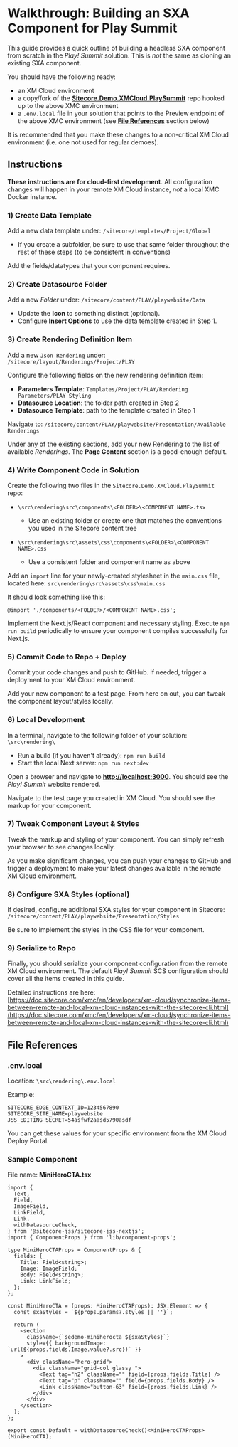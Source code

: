 # Walkthrough: Building an SXA Component for Play Summit

This guide provides a quick outline of building a headless SXA component from scratch in the _Play! Summit_ solution. This is _not_ the same as cloning an existing SXA component.

You should have the following ready:

* an XM Cloud environment
* a copy/fork of the [**Sitecore.Demo.XMCloud.PlaySummit**](https://github.com/Sitecore/Sitecore.Demo.XmCloud.PlaySummit) repo hooked up to the above XMC environment
* a `.env.local` file in your solution that points to the Preview endpoint of the above XMC environment (see [**File References**](#file-references) section below)

It is recommended that you make these changes to a non-critical XM Cloud environment (i.e. one not used for regular demoes).

## Instructions

**These instructions are for cloud-first development**. All configuration changes will happen in your remote XM Cloud instance, _not_ a local XMC Docker instance.

### 1) Create Data Template

Add a new data template under: `/sitecore/templates/Project/Global`

* If you create a subfolder, be sure to use that same folder throughout the rest of these steps (to be consistent in conventions)

Add the fields/datatypes that your component requires.

### 2) Create Datasource Folder

Add a new _Folder_ under: `/sitecore/content/PLAY/playwebsite/Data`

* Update the **Icon** to something distinct (optional).
* Configure **Insert Options** to use the data template created in Step 1.

### 3) Create Rendering Definition Item

Add a new `Json Rendering` under: `/sitecore/layout/Renderings/Project/PLAY`

Configure the following fields on the new rendering definition item:

* **Parameters Template**: `Templates/Project/PLAY/Rendering Parameters/PLAY Styling`
* **Datasource Location**: the folder path created in Step 2
* **Datasource Template**: path to the template created in Step 1

Navigate to: `/sitecore/content/PLAY/playwebsite/Presentation/Available Renderings`

Under any of the existing sections, add your new Rendering to the list of available  _Renderings_. The **Page Content** section is a good-enough default.

### 4) Write Component Code in Solution

Create the following two files in the `Sitecore.Demo.XMCloud.PlaySummit` repo:

* `\src\rendering\src\components\<FOLDER>\<COMPONENT NAME>.tsx`

  * Use an existing folder or create one that matches the conventions you used in the Sitecore content tree

* `\src\rendering\src\assets\css\components\<FOLDER>\<COMPONENT NAME>.css`

  * Use a consistent folder and component name as above

Add an `import` line for your newly-created stylesheet in the `main.css` file, located here: `src\rendering\src\assets\css\main.css`

It should look something like this:

``` text
@import './components/<FOLDER>/<COMPONENT NAME>.css';
```

Implement the Next.js/React component and necessary styling. Execute `npm run build` periodically to ensure your component compiles successfully for Next.js.

### 5) Commit Code to Repo + Deploy

Commit your code changes and push to GitHub. If needed, trigger a deployment to your XM Cloud environment.

Add your new component to a test page. From here on out, you can tweak the component layout/styles locally.

### 6) Local Development

In a terminal, navigate to the following folder of your solution: `\src\rendering\`

* Run a build (if you haven't already): `npm run build`
* Start the local Next server: `npm run next:dev`

Open a browser and navigate to **[http://localhost:3000](http://localhost:3000)**. You should see the _Play! Summit_ website rendered.

Navigate to the test page you created in XM Cloud. You should see the markup for your component.

### 7) Tweak Component Layout &amp; Styles

Tweak the markup and styling of your component. You can simply refresh your browser to see changes locally.

As you make significant changes, you can push your changes to GitHub and trigger a deployment to make your latest changes available in the remote XM Cloud environment.

### 8) Configure SXA Styles (optional)

If desired, configure additional SXA styles for your component in Sitecore: `/sitecore/content/PLAY/playwebsite/Presentation/Styles`

Be sure to implement the styles in the CSS file for your component.

### 9) Serialize to Repo

Finally, you should serialize your component configuration from the remote XM Cloud environment. The default _Play! Summit_ SCS configuration should cover all the items created in this guide.

Detailed instructions are here:
[https://doc.sitecore.com/xmc/en/developers/xm-cloud/synchronize-items-between-remote-and-local-xm-cloud-instances-with-the-sitecore-cli.html](https://doc.sitecore.com/xmc/en/developers/xm-cloud/synchronize-items-between-remote-and-local-xm-cloud-instances-with-the-sitecore-cli.html)

## File References

### .env.local

Location: `\src\rendering\.env.local`

Example:

``` text
SITECORE_EDGE_CONTEXT_ID=1234567890
SITECORE_SITE_NAME=playwebsite
JSS_EDITING_SECRET=54asfwf2aasd5790asdf
```

You can get these values for your specific environment from the XM Cloud Deploy Portal.

### Sample Component

File name: **MiniHeroCTA.tsx**

``` react
import {
  Text,
  Field,
  ImageField,
  LinkField,
  Link,
  withDatasourceCheck,
} from '@sitecore-jss/sitecore-jss-nextjs';
import { ComponentProps } from 'lib/component-props';

type MiniHeroCTAProps = ComponentProps & {
  fields: {
    Title: Field<string>;
    Image: ImageField;
    Body: Field<string>;
    Link: LinkField;
  };
};

const MiniHeroCTA = (props: MiniHeroCTAProps): JSX.Element => {
  const sxaStyles = `${props.params?.styles || ''}`;

  return (
    <section
      className={`sedemo-miniherocta ${sxaStyles}`}
      style={{ backgroundImage: `url(${props.fields.Image.value?.src})` }}
    >
      <div className="hero-grid">
        <div className="grid-col glassy ">
          <Text tag="h2" className="" field={props.fields.Title} />
          <Text tag="p" className="" field={props.fields.Body} />
          <Link className="button-63" field={props.fields.Link} />
        </div>
      </div>
    </section>
  );
};

export const Default = withDatasourceCheck()<MiniHeroCTAProps>(MiniHeroCTA);

```
